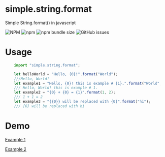 # simple.string.format
Simple String.format() in javascript

![NPM](https://img.shields.io/npm/l/simple.string.format)
![npm](https://img.shields.io/npm/v/simple.string.format)
![npm bundle size](https://img.shields.io/bundlephobia/min/simple.string.format)
![GitHub issues](https://img.shields.io/github/issues-raw/mikeshaker/simple.string.format)
# Usage

```javascript
    import "simple.string.format";

    let helloWorld = "Hello, {0}!".format("World");
    ///Hello, World!
    let example1 = "Hello, {0}! this is example # {1}.".format("World", 1);
    /// Hello, World! this is example # 1.
    let example2 = "{0} + {0} = {1}".format(1, 2);
    /// 1 + 1 = 2
    let example3 = "{{0}} will be replaced with {0}".format("hi");
    /// {0} will be replaced with hi

```
# Demo
[Example 1](https://codesandbox.io/s/simplestringformat-yuc2x)

[Example 2](https://stackblitz.com/edit/simple-string-format)
